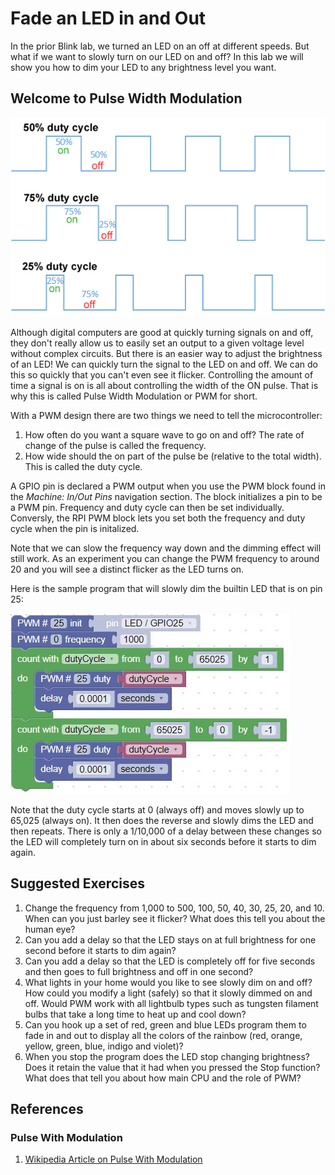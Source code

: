 # Fade an LED in and Out 

In the prior Blink lab, we turned an LED on an off at different speeds.  But what if we want to slowly turn on our LED on and off?  In this lab we will show you how to dim your LED to any brightness level you want.

## Welcome to Pulse Width Modulation

![PWM Duty Cycle](../../img/pico/PWM-duty-cycle.png)

Although digital computers are good at quickly turning signals on and off, they don't really allow us to easily set an output to a given voltage level without complex circuits.  But there is an easier way to adjust the brightness of an LED!  We can quickly turn the signal to the LED on and off.  We can do this so quickly that you can't even see it flicker.  Controlling the amount of time a signal is on is all about controlling the width of the ON pulse.  That is why this is called Pulse Width Modulation or PWM for short.

With a PWM design there are two things we need to tell the microcontroller:

1. How often do you want a square wave to go on and off?  The rate of change of the pulse is called the frequency.
2. How wide should the on part of the pulse be (relative to the total width).  This is called the duty cycle.

A GPIO pin is declared a PWM output when you use the PWM block found in the _Machine: In/Out Pins_ navigation section.  The block initializes a pin to be a PWM pin.  Frequency and duty cycle can then be set individually.  Conversly, the RPI PWM block lets you set both the frequency and duty cycle when the pin is initalized.

Note that we can slow the frequency way down and the dimming effect will still work.  As an experiment you can change the PWM frequency to around 20 and you will see a distinct flicker as the LED turns on.

Here is the sample program that will slowly dim the builtin LED that is on pin 25:

![PWM Blocks](../../img/pico/pwmBlocks.jpg)

Note that the duty cycle starts at 0 (always off) and moves slowly up to 65,025 (always on).  It then does the reverse and slowly dims the LED and then repeats.  There is only a 1/10,000 of a delay between these changes so the LED will completely turn on in about six seconds before it starts to dim again.

## Suggested Exercises

1. Change the frequency from 1,000 to 500, 100, 50, 40, 30, 25, 20, and 10.  When can you just barley see it flicker?  What does this tell you about the human eye?
2. Can you add a delay so that the LED stays on at full brightness for one second before it starts to dim again?
3. Can you add a delay so that the LED is completely off for five seconds and then goes to full brightness and off in one second?
4. What lights in your home would you like to see slowly dim on and off?  How could you modify a light (safely) so that it slowly dimmed on and off.  Would PWM work with all lightbulb types such as tungsten filament bulbs that take a long time to heat up and cool down?
5. Can you hook up a set of red, green and blue LEDs program them to fade in and out to display all the colors of the rainbow (red, orange, yellow, green, blue, indigo and violet)?
6. When you stop the program does the LED stop changing brightness?  Does it retain the value that it had when you pressed the Stop function?  What does that tell you about how main CPU and the role of PWM? 

## References

### Pulse With Modulation

1. [Wikipedia Article on Pulse With Modulation](https://en.wikipedia.org/wiki/Pulse-width_modulation)